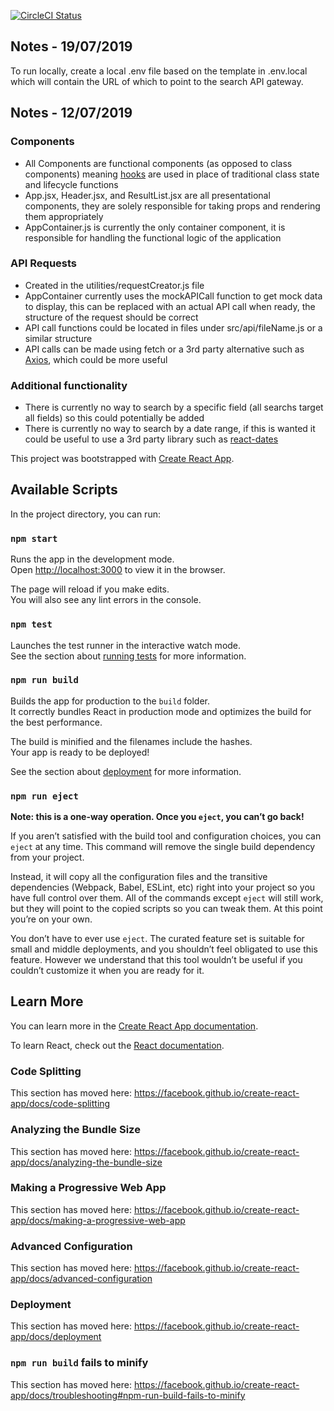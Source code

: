 [![CircleCI Status](https://circleci.com/gh/ScottLogic/search-data-exports-frontend.svg?style=svg&circle-token=d7daa10ea7ae5395d3f8d70922fa62bfdb2a6e70)](https://circleci.com/gh/ScottLogic/search-data-exports-frontend)

## Notes - 19/07/2019 
To run locally, create a local .env file based on the template in .env.local which will contain the URL of which to point to the search API gateway. 

## Notes - 12/07/2019

### Components

* All Components are functional components (as opposed to class components) meaning [hooks](https://reactjs.org/docs/hooks-intro.html) are used in place of traditional class state and lifecycle functions
* App.jsx, Header.jsx, and ResultList.jsx are all presentational components, they are solely responsible for taking props and rendering them appropriately 
* AppContainer.js is currently the only container component, it is responsible for handling the functional logic of the application

### API Requests

* Created in the utilities/requestCreator.js file
* AppContainer currently uses the mockAPICall function to get mock data to display, this can be replaced with an actual API call when ready, the structure of the request should be correct
* API call functions could be located in files under src/api/fileName.js or a similar structure
* API calls can be made using fetch or a 3rd party alternative such as [Axios](https://www.npmjs.com/package/axios), which could be more useful

### Additional functionality

* There is currently no way to search by a specific field (all searchs target all fields) so this could potentially be added
* There is currently no way to search by a date range, if this is wanted it could be useful to use a 3rd party library such as [react-dates](https://www.npmjs.com/package/react-dates)


This project was bootstrapped with [Create React App](https://github.com/facebook/create-react-app).

## Available Scripts

In the project directory, you can run:

### `npm start`

Runs the app in the development mode.<br>
Open [http://localhost:3000](http://localhost:3000) to view it in the browser.

The page will reload if you make edits.<br>
You will also see any lint errors in the console.

### `npm test`

Launches the test runner in the interactive watch mode.<br>
See the section about [running tests](https://facebook.github.io/create-react-app/docs/running-tests) for more information.

### `npm run build`

Builds the app for production to the `build` folder.<br>
It correctly bundles React in production mode and optimizes the build for the best performance.

The build is minified and the filenames include the hashes.<br>
Your app is ready to be deployed!

See the section about [deployment](https://facebook.github.io/create-react-app/docs/deployment) for more information.

### `npm run eject`

**Note: this is a one-way operation. Once you `eject`, you can’t go back!**

If you aren’t satisfied with the build tool and configuration choices, you can `eject` at any time. This command will remove the single build dependency from your project.

Instead, it will copy all the configuration files and the transitive dependencies (Webpack, Babel, ESLint, etc) right into your project so you have full control over them. All of the commands except `eject` will still work, but they will point to the copied scripts so you can tweak them. At this point you’re on your own.

You don’t have to ever use `eject`. The curated feature set is suitable for small and middle deployments, and you shouldn’t feel obligated to use this feature. However we understand that this tool wouldn’t be useful if you couldn’t customize it when you are ready for it.

## Learn More

You can learn more in the [Create React App documentation](https://facebook.github.io/create-react-app/docs/getting-started).

To learn React, check out the [React documentation](https://reactjs.org/).

### Code Splitting

This section has moved here: https://facebook.github.io/create-react-app/docs/code-splitting

### Analyzing the Bundle Size

This section has moved here: https://facebook.github.io/create-react-app/docs/analyzing-the-bundle-size

### Making a Progressive Web App

This section has moved here: https://facebook.github.io/create-react-app/docs/making-a-progressive-web-app

### Advanced Configuration

This section has moved here: https://facebook.github.io/create-react-app/docs/advanced-configuration

### Deployment

This section has moved here: https://facebook.github.io/create-react-app/docs/deployment

### `npm run build` fails to minify

This section has moved here: https://facebook.github.io/create-react-app/docs/troubleshooting#npm-run-build-fails-to-minify
